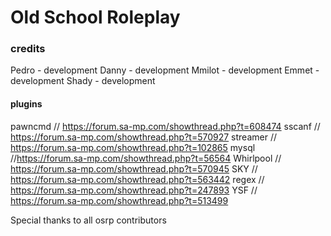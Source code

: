# Old School Roleplay
### credits

Pedro - development
Danny - development
Mmilot - development
Emmet - development
Shady - development



#### plugins

pawncmd // https://forum.sa-mp.com/showthread.php?t=608474
sscanf  // https://forum.sa-mp.com/showthread.php?t=570927
streamer  // https://forum.sa-mp.com/showthread.php?t=102865
mysql //https://forum.sa-mp.com/showthread.php?t=56564
Whirlpool // https://forum.sa-mp.com/showthread.php?t=570945
SKY // https://forum.sa-mp.com/showthread.php?t=563442
regex // https://forum.sa-mp.com/showthread.php?t=247893
YSF // https://forum.sa-mp.com/showthread.php?t=513499

Special thanks to all osrp contributors

